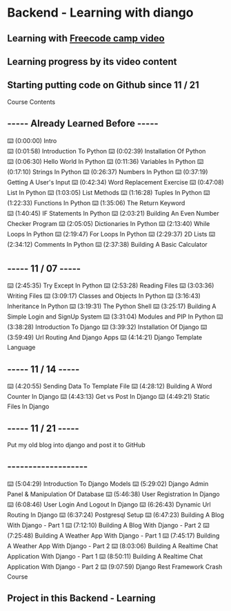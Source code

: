 # Backend - Learning with diango
## Learning with [Freecode camp video](https://youtu.be/jBzwzrDvZ18)
## Learning progress by its video content
## Starting putting code on Github since 11 / 21
Course Contents 
## ----- Already Learned Before -----
⌨️ (0:00:00) Intro     
⌨️ (0:01:58) Introduction To Python
⌨️ (0:02:39) Installation Of Python                       
⌨️ (0:06:30) Hello World In Python
⌨️ (0:11:36) Variables In Python
⌨️ (0:17:10) Strings In Python
⌨️ (0:26:37) Numbers In Python
⌨️ (0:37:19) Getting A User's Input
⌨️ (0:42:34) Word Replacement Exercise
⌨️ (0:47:08) List In Python
⌨️ (1:03:05) List Methods
⌨️ (1:16:28) Tuples In Python
⌨️ (1:22:33) Functions In Python
⌨️ (1:35:06) The Return Keyword                     
⌨️ (1:40:45) IF Statements In Python
⌨️ (2:03:21) Building An Even Number Checker Program
⌨️ (2:05:05) Dictionaries In Python
⌨️ (2:13:40) While Loops In Python
⌨️ (2:19:47) For Loops In Python
⌨️ (2:29:37) 2D Lists
⌨️ (2:34:12) Comments In Python
⌨️ (2:37:38) Building A Basic Calculator
## ----- 11 / 07 -----
⌨️ (2:45:35) Try Except In Python
⌨️ (2:53:28) Reading Files
⌨️ (3:03:36) Writing Files
⌨️ (3:09:17) Classes and Objects In Python
⌨️ (3:16:43) Inheritance In Python
⌨️ (3:19:31) The Python Shell
⌨️ (3:25:17) Building A Simple Login and SignUp System
⌨️ (3:31:04) Modules and PIP In Python
⌨️ (3:38:28) Introduction To Django
⌨️ (3:39:32) Installation Of Django
⌨️ (3:59:49) Url Routing And Django Apps
⌨️ (4:14:21) Django Template Language
## ----- 11 / 14 -----
⌨️ (4:20:55) Sending Data To Template File
⌨️ (4:28:12) Building A Word Counter In Django
⌨️ (4:43:13) Get vs Post In Django
⌨️ (4:49:21) Static Files In Django
## ----- 11 / 21 -----
Put my old blog into django and post it to GitHub 
## -------------------
⌨️ (5:04:29) Introduction To Django Models
⌨️ (5:29:02) Django Admin Panel & Manipulation Of Database
⌨️ (5:46:38) User Registration In Django
⌨️ (6:08:46) User Login And Logout In Django
⌨️ (6:26:43) Dynamic Url Routing In Django
⌨️ (6:37:24) Postgresql Setup
⌨️ (6:47:23) Building A Blog With Django - Part 1
⌨️ (7:12:10) Building A Blog With Django - Part 2
⌨️ (7:25:48) Building A Weather App With Django - Part 1
⌨️ (7:45:17) Building A Weather App With Django - Part 2
⌨️ (8:03:06) Building A Realtime Chat Application With Django - Part 1
⌨️ (8:50:11) Building A Realtime Chat Application With Django - Part 2
⌨️ (9:07:59) Django Rest Framework Crash Course
## Project in this Backend - Learning 
